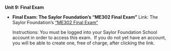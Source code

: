 **Unit 9: Final Exam** <span id="9"></span> 
-   **Final Exam: The Saylor Foundation’s “ME302 Final Exam”**
    Link: The Saylor Foundation’s [“ME302 Final
    Exam”](http://school.saylor.org/mod/quiz/view.php?id=1788)  
      
     Instructions: You must be logged into your Saylor Foundation School
    account in order to access this exam.  If you do not yet have an
    account, you will be able to create one, free of charge, after
    clicking the link.


